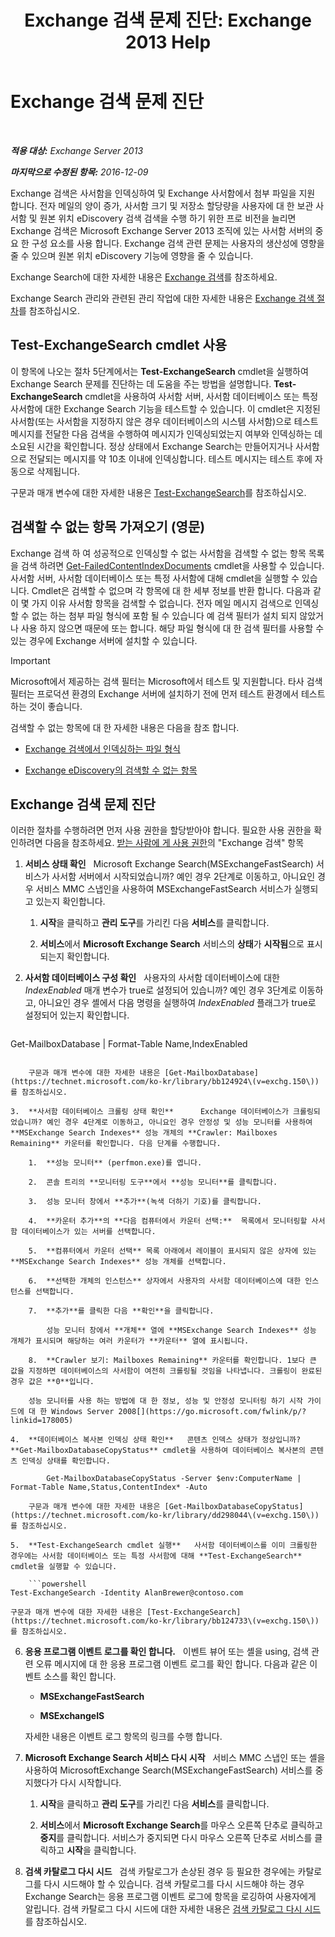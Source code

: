 ﻿---
title: 'Exchange 검색 문제 진단: Exchange 2013 Help'
TOCTitle: Exchange 검색 문제 진단
ms:assetid: 8cfa26f4-ccf0-42dd-8570-67018188b4e8
ms:mtpsurl: https://technet.microsoft.com/ko-kr/library/Bb123701(v=EXCHG.150)
ms:contentKeyID: 52058112
ms.date: 05/22/2018
mtps_version: v=EXCHG.150
ms.translationtype: MT
---

# Exchange 검색 문제 진단

 

_**적용 대상:** Exchange Server 2013_

_**마지막으로 수정된 항목:** 2016-12-09_

Exchange 검색은 사서함을 인덱싱하여 및 Exchange 사서함에서 첨부 파일을 지원 합니다. 전자 메일의 양이 증가, 사서함 크기 및 저장소 할당량을 사용자에 대 한 보관 사서함 및 원본 위치 eDiscovery 검색 검색을 수행 하기 위한 프로 비전을 늘리면 Exchange 검색은 Microsoft Exchange Server 2013 조직에 있는 사서함 서버의 중요 한 구성 요소를 사용 합니다. Exchange 검색 관련 문제는 사용자의 생산성에 영향을 줄 수 있으며 원본 위치 eDiscovery 기능에 영향을 줄 수 있습니다.

Exchange Search에 대한 자세한 내용은 [Exchange 검색](exchange-search-exchange-2013-help.md)를 참조하세요.

Exchange Search 관리와 관련된 관리 작업에 대한 자세한 내용은 [Exchange 검색 절차](exchange-search-procedures-exchange-2013-help.md)를 참조하십시오.

## Test-ExchangeSearch cmdlet 사용

이 항목에 나오는 절차 5단계에서는 **Test-ExchangeSearch** cmdlet을 실행하여 Exchange Search 문제를 진단하는 데 도움을 주는 방법을 설명합니다. **Test-ExchangeSearch** cmdlet을 사용하여 사서함 서버, 사서함 데이터베이스 또는 특정 사서함에 대한 Exchange Search 기능을 테스트할 수 있습니다. 이 cmdlet은 지정된 사서함(또는 사서함을 지정하지 않은 경우 데이터베이스의 시스템 사서함)으로 테스트 메시지를 전달한 다음 검색을 수행하여 메시지가 인덱싱되었는지 여부와 인덱싱하는 데 소요된 시간을 확인합니다. 정상 상태에서 Exchange Search는 만들어지거나 사서함으로 전달되는 메시지를 약 10초 이내에 인덱싱합니다. 테스트 메시지는 테스트 후에 자동으로 삭제됩니다.

구문과 매개 변수에 대한 자세한 내용은 [Test-ExchangeSearch](https://technet.microsoft.com/ko-kr/library/bb124733\(v=exchg.150\))를 참조하십시오.

## 검색할 수 없는 항목 가져오기 (영문)

Exchange 검색 하 여 성공적으로 인덱싱할 수 없는 사서함을 검색할 수 없는 항목 목록을 검색 하려면 [Get-FailedContentIndexDocuments](https://technet.microsoft.com/ko-kr/library/dd351154\(v=exchg.150\)) cmdlet을 사용할 수 있습니다. 사서함 서버, 사서함 데이터베이스 또는 특정 사서함에 대해 cmdlet을 실행할 수 있습니다. Cmdlet은 검색할 수 없으며 각 항목에 대 한 세부 정보를 반환 합니다. 다음과 같이 몇 가지 이유 사서함 항목을 검색할 수 없습니다. 전자 메일 메시지 검색으로 인덱싱할 수 없는 하는 첨부 파일 형식에 포함 될 수 있습니다 예 검색 필터가 설치 되지 않았거나 사용 하지 않으면 때문에 또는 합니다. 해당 파일 형식에 대 한 검색 필터를 사용할 수 있는 경우에 Exchange 서버에 설치할 수 있습니다.


> [!IMPORTANT]
> Microsoft에서 제공하는 검색 필터는 Microsoft에서 테스트 및 지원합니다. 타사 검색 필터는 프로덕션 환경의 Exchange 서버에 설치하기 전에 먼저 테스트 환경에서 테스트하는 것이 좋습니다.



검색할 수 없는 항목에 대 한 자세한 내용은 다음을 참조 합니다.

  - [Exchange 검색에서 인덱싱하는 파일 형식](file-formats-indexed-by-exchange-search-exchange-2013-help.md)

  - [Exchange eDiscovery의 검색할 수 없는 항목](unsearchable-items-in-exchange-ediscovery-exchange-2013-help.md)

## Exchange 검색 문제 진단

이러한 절차를 수행하려면 먼저 사용 권한을 할당받아야 합니다. 필요한 사용 권한을 확인하려면 다음을 참조하세요. [받는 사람에 게 사용 권한](recipients-permissions-exchange-2013-help.md)의 "Exchange 검색" 항목

1.  **서비스 상태 확인**   Microsoft Exchange Search(MSExchangeFastSearch) 서비스가 사서함 서버에서 시작되었습니까? 예인 경우 2단계로 이동하고, 아니요인 경우 서비스 MMC 스냅인을 사용하여 MSExchangeFastSearch 서비스가 실행되고 있는지 확인합니다.
    
    1.  **시작**을 클릭하고 **관리 도구**를 가리킨 다음 **서비스**를 클릭합니다.
    
    2.  **서비스**에서 **Microsoft Exchange Search** 서비스의 **상태**가 **시작됨**으로 표시되는지 확인합니다.

2.  **사서함 데이터베이스 구성 확인**   사용자의 사서함 데이터베이스에 대한 *IndexEnabled* 매개 변수가 true로 설정되어 있습니까? 예인 경우 3단계로 이동하고, 아니요인 경우 셸에서 다음 명령을 실행하여 *IndexEnabled* 플래그가 true로 설정되어 있는지 확인합니다.
    
    ```powershell
Get-MailboxDatabase | Format-Table Name,IndexEnabled
```
    
    구문과 매개 변수에 대한 자세한 내용은 [Get-MailboxDatabase](https://technet.microsoft.com/ko-kr/library/bb124924\(v=exchg.150\))를 참조하십시오.

3.  **사서함 데이터베이스 크롤링 상태 확인**      Exchange 데이터베이스가 크롤링되었습니까? 예인 경우 4단계로 이동하고, 아니요인 경우 안정성 및 성능 모니터를 사용하여 **MSExchange Search Indexes** 성능 개체의 **Crawler: Mailboxes Remaining** 카운터를 확인합니다. 다음 단계를 수행합니다.
    
    1.  **성능 모니터** (perfmon.exe)를 엽니다.
    
    2.  콘솔 트리의 **모니터링 도구**에서 **성능 모니터**를 클릭합니다.
    
    3.  성능 모니터 창에서 **추가**(녹색 더하기 기호)를 클릭합니다.
    
    4.  **카운터 추가**의 **다음 컴퓨터에서 카운터 선택:**  목록에서 모니터링할 사서함 데이터베이스가 있는 서버를 선택합니다.
    
    5.  **컴퓨터에서 카운터 선택** 목록 아래에서 레이블이 표시되지 않은 상자에 있는 **MSExchange Search Indexes** 성능 개체를 선택합니다.
    
    6.  **선택한 개체의 인스턴스** 상자에서 사용자의 사서함 데이터베이스에 대한 인스턴스를 선택합니다.
    
    7.  **추가**를 클릭한 다음 **확인**을 클릭합니다.
        
        성능 모니터 창에서 **개체** 열에 **MSExchange Search Indexes** 성능 개체가 표시되며 해당하는 여러 카운터가 **카운터** 열에 표시됩니다.
    
    8.  **Crawler 보기: Mailboxes Remaining** 카운터를 확인합니다. 1보다 큰 값을 지정하면 데이터베이스의 사서함이 여전히 크롤링될 것임을 나타냅니다. 크롤링이 완료된 경우 값은 **0**입니다.
    
    성능 모니터를 사용 하는 방법에 대 한 정보, 성능 및 안정성 모니터링 하기 시작 가이드에 대 한 Windows Server 2008[](https://go.microsoft.com/fwlink/p/?linkid=178005)

4.  **데이터베이스 복사본 인덱싱 상태 확인**   콘텐츠 인덱스 상태가 정상입니까? **Get-MailboxDatabaseCopyStatus** cmdlet을 사용하여 데이터베이스 복사본의 콘텐츠 인덱싱 상태를 확인합니다.
    
        Get-MailboxDatabaseCopyStatus -Server $env:ComputerName | Format-Table Name,Status,ContentIndex* -Auto
    
    구문과 매개 변수에 대한 자세한 내용은 [Get-MailboxDatabaseCopyStatus](https://technet.microsoft.com/ko-kr/library/dd298044\(v=exchg.150\))를 참조하십시오.

5.  **Test-ExchangeSearch cmdlet 실행**   사서함 데이터베이스를 이미 크롤링한 경우에는 사서함 데이터베이스 또는 특정 사서함에 대해 **Test-ExchangeSearch** cmdlet을 실행할 수 있습니다.
    
    ```powershell
Test-ExchangeSearch -Identity AlanBrewer@contoso.com
```
    
    구문과 매개 변수에 대한 자세한 내용은 [Test-ExchangeSearch](https://technet.microsoft.com/ko-kr/library/bb124733\(v=exchg.150\))를 참조하십시오.

6.  **응용 프로그램 이벤트 로그를 확인 합니다.**   이벤트 뷰어 또는 셸을 using, 검색 관련 오류 메시지에 대 한 응용 프로그램 이벤트 로그를 확인 합니다. 다음과 같은 이벤트 소스를 확인 합니다.
    
      - **MSExchangeFastSearch**
    
      - **MSExchangeIS**
    
    자세한 내용은 이벤트 로그 항목의 링크를 수행 합니다.

7.  **Microsoft Exchange Search 서비스 다시 시작**   서비스 MMC 스냅인 또는 셸을 사용하여 MicrosoftExchange Search(MSExchangeFastSearch) 서비스를 중지했다가 다시 시작합니다.
    
    1.  **시작**을 클릭하고 **관리 도구**를 가리킨 다음 **서비스**를 클릭합니다.
    
    2.  **서비스**에서 **Microsoft Exchange Search**를 마우스 오른쪽 단추로 클릭하고 **중지**를 클릭합니다. 서비스가 중지되면 다시 마우스 오른쪽 단추로 서비스를 클릭하고 **시작**을 클릭합니다.

8.  **검색 카탈로그 다시 시드**   검색 카탈로그가 손상된 경우 등 필요한 경우에는 카탈로그를 다시 시드해야 할 수 있습니다. 검색 카탈로그를 다시 시드해야 하는 경우 Exchange Search는 응용 프로그램 이벤트 로그에 항목을 로깅하여 사용자에게 알립니다. 검색 카탈로그 다시 시드에 대한 자세한 내용은 [검색 카탈로그 다시 시드](reseed-the-search-catalog-exchange-2013-help.md)를 참조하십시오.

